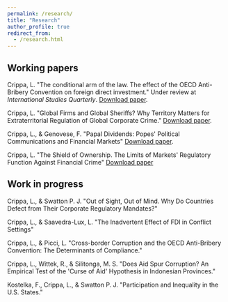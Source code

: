 ```yaml
---
permalink: /research/
title: "Research"
author_profile: true
redirect_from: 
  - /research.html
---
```

## Working papers
Crippa, L. "The conditional arm of the law. The effect of the OECD Anti-Bribery Convention on foreign direct investment." Under review at _International Studies Quarterly_. [Download paper](https://lorenzo-crippa.github.io/files/conditional_arm.pdf).

Crippa, L. "Global Firms and Global Sheriffs? Why Territory Matters for Extraterritorial Regulation of Global Corporate Crime." [Download paper](https://lorenzo-crippa.github.io/files/sheriffs.pdf).

Crippa, L., & Genovese, F. "Papal Dividends: Popes' Political Communications and Financial Markets" [Download paper](https://lorenzo-crippa.github.io/files/papal_dividends.pdf).

Crippa, L. "The Shield of Ownership. The Limits of Markets' Regulatory Function Against Financial Crime" [Download paper](https://lorenzo-crippa.github.io/files/scandals_ownership.pdf)

## Work in progress

Crippa, L., & Swatton P. J. "Out of Sight, Out of Mind. Why Do Countries Defect from Their Corporate Regulatory Mandates?"

Crippa, L., & Saavedra-Lux, L. "The Inadvertent Effect of FDI in Conflict Settings"

Crippa, L., & Picci, L. "Cross-border Corruption and the OECD Anti-Bribery Convention: The Determinants of Compliance."

Crippa, L., Wittek, R., & Silitonga, M. S. "Does Aid Spur Corruption? An Empirical Test of the 'Curse of Aid' Hypothesis in Indonesian Provinces."

Kostelka, F., Crippa, L., & Swatton P. J. "Participation and Inequality in the U.S. States."
